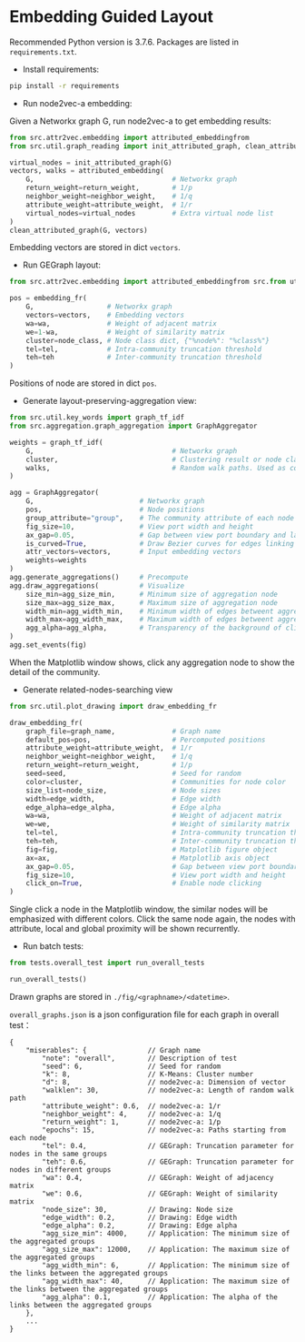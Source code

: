 # Embedding Guided Layout

Recommended Python version is 3.7.6.
Packages are listed in ``requirements.txt``.

+ Install requirements:
```Bash
pip install -r requirements
```

+ Run node2vec-a embedding:

Given a Networkx graph G, run node2vec-a to get embedding results:

```python
from src.attr2vec.embedding import attributed_embeddingfrom
from src.util.graph_reading import init_attributed_graph, clean_attributed_graph

virtual_nodes = init_attributed_graph(G)
vectors, walks = attributed_embedding(
    G,                                  # Networkx graph
    return_weight=return_weight,        # 1/p
    neighbor_weight=neighbor_weight,    # 1/q
    attribute_weight=attribute_weight,  # 1/r
    virtual_nodes=virtual_nodes         # Extra virtual node list
)
clean_attributed_graph(G, vectors)
```

Embedding vectors are stored in dict `vectors`.

+ Run GEGraph layout:
```python
from src.attr2vec.embedding import attributed_embeddingfrom src.from util.graph_reading import init_attributed_graph, clean_attributed_graph

pos = embedding_fr(
    G,                  # Networkx graph
    vectors=vectors,    # Embedding vectors
    wa=wa,              # Weight of adjacent matrix
    we=1-wa,            # Weight of similarity matrix
    cluster=node_class, # Node class dict, {"%node%": "%class%"}
    tel=tel,            # Intra-community truncation threshold
    teh=teh             # Inter-community truncation threshold
)
```

Positions of node are stored in dict `pos`.

+ Generate layout-preserving-aggregation view:
```python
from src.util.key_words import graph_tf_idf
from src.aggregation.graph_aggregation import GraphAggregator

weights = graph_tf_idf(
    G,                                  # Networkx graph
    cluster,                            # Clustering result or node class
    walks,                              # Random walk paths. Used as context.
)

agg = GraphAggregator(
    G,                          # Networkx graph
    pos,                        # Node positions
    group_attribute="group",    # The community attribute of each node
    fig_size=10,                # View port width and height
    ax_gap=0.05,                # Gap between view port boundary and layout axis
    is_curved=True,             # Draw Bezier curves for edges linking two communities
    attr_vectors=vectors,       # Input embedding vectors
    weights=weights
)
agg.generate_aggregations()     # Precompute
agg.draw_aggregations(          # Visualize
    size_min=agg_size_min,      # Minimum size of aggregation node 
    size_max=agg_size_max,      # Maximum size of aggregation node 
    width_min=agg_width_min,    # Minimum width of edges betweent aggregation nodes
    width_max=agg_width_max,    # Maximum width of edges betweent aggregation nodes
    agg_alpha=agg_alpha,        # Transparency of the background of clicked aggregation node
)
agg.set_events(fig)
```
When the Matplotlib window shows, click any aggregation node to show the detail of the community.

+ Generate related-nodes-searching view
```python
from src.util.plot_drawing import draw_embedding_fr

draw_embedding_fr(
    graph_file=graph_name,              # Graph name
    default_pos=pos,                    # Percomputed positions
    attribute_weight=attribute_weight,  # 1/r
    neighbor_weight=neighbor_weight,    # 1/q
    return_weight=return_weight,        # 1/p
    seed=seed,                          # Seed for random
    color=cluster,                      # Communities for node color
    size_list=node_size,                # Node sizes
    width=edge_width,                   # Edge width
    edge_alpha=edge_alpha,              # Edge alpha
    wa=wa,                              # Weight of adjacent matrix
    we=we,                              # Weight of similarity matrix
    tel=tel,                            # Intra-community truncation threshold
    teh=teh,                            # Inter-community truncation threshold
    fig=fig,                            # Matplotlib figure object
    ax=ax,                              # Matplotlib axis object
    ax_gap=0.05,                        # Gap between view port boundary and layout axis
    fig_size=10,                        # View port width and height
    click_on=True,                      # Enable node clicking
)
```

Single click a node in the Matplotlib window, the similar nodes will be emphasized with different colors. Click the same node again, the nodes with attribute, local and global proximity will be shown recurrently. 

+ Run batch tests:

```python
from tests.overall_test import run_overall_tests

run_overall_tests()
```

Drawn graphs are stored in ``./fig/<graphname>/<datetime>``.

``overall_graphs.json`` is a json configuration file for each graph in overall test：

```
{
    "miserables": {               // Graph name
        "note": "overall",        // Description of test
        "seed": 6,                // Seed for random
        "k": 8,                   // K-Means: Cluster number
        "d": 8,                   // node2vec-a: Dimension of vector
        "walklen": 30,            // node2vec-a: Length of random walk path
        "attribute_weight": 0.6,  // node2vec-a: 1/r
        "neighbor_weight": 4,     // node2vec-a: 1/q
        "return_weight": 1,       // node2vec-a: 1/p
        "epochs": 15,             // node2vec-a: Paths starting from each node
        "tel": 0.4,               // GEGraph: Truncation parameter for nodes in the same groups
        "teh": 0.6,               // GEGraph: Truncation parameter for nodes in different groups
        "wa": 0.4,                // GEGraph: Weight of adjacency matrix
        "we": 0.6,                // GEGraph: Weight of similarity matrix
        "node_size": 30,          // Drawing: Node size
        "edge_width": 0.2,        // Drawing: Edge width
        "edge_alpha": 0.2,        // Drawing: Edge alpha
        "agg_size_min": 4000,     // Application: The minimum size of the aggregated groups
        "agg_size_max": 12000,    // Application: The maximum size of the aggregated groups
        "agg_width_min": 6,       // Application: The minimum size of the links between the aggregated groups
        "agg_width_max": 40,      // Application: The maximum size of the links between the aggregated groups
        "agg_alpha": 0.1,         // Application: The alpha of the links between the aggregated groups
    },
    ...
}
```
